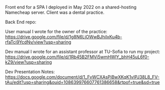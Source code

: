 Front end for a SPA I deployed in May 2022 on a shared-hosting Namecheap server. Client was a dental practice.

Back End repo:

User manual I wrote for the owner of the practice: https://drive.google.com/file/d/1g8N6LjOWwBJhilxKu4b-rfaTci9YcdNv/view?usp=sharing

Dev manual I wrote for an assistant professor at TU-Sofia to run my project: https://drive.google.com/file/d/1Rb45B2FMVi5wmHWlY_bhH45uL6f0-kZ9/view?usp=sharing

Dev Presentation Notes: https://docs.google.com/document/d/1_FvWCXAsPiBwXKqK1vIPJ38L8_FV-tAu/edit?usp=sharing&ouid=108639976607761386658&rtpof=true&sd=true
